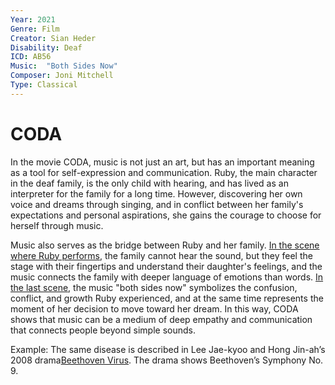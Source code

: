 ```yaml
---
Year: 2021
Genre: Film
Creator: Sian Heder
Disability: Deaf
ICD: AB56
Music:  "Both Sides Now" 
Composer: Joni Mitchell
Type: Classical
---
```


# CODA

In the movie CODA, music is not just an art, but has an important meaning as a tool for self-expression and communication. Ruby, the main character in the deaf family, is the only child with hearing, and has lived as an interpreter for the family for a long time. However, discovering her own voice and dreams through singing, and in conflict between her family's expectations and personal aspirations, she gains the courage to choose for herself through music.

Music also serves as the bridge between Ruby and her family. [In the scene where Ruby performs](https://www.youtube.com/watch?v=1eUSnXQjdg4), the family cannot hear the sound, but they feel the stage with their fingertips and understand their daughter's feelings, and the music connects the family with deeper language of emotions than words. [In the last scene](https://www.youtube.com/watch?v=QUAg5sJEDww), the music "both sides now" symbolizes the confusion, conflict, and growth Ruby experienced, and at the same time represents the moment of her decision to move toward her dream. In this way, CODA shows that music can be a medium of deep empathy and communication that connects people beyond simple sounds.

Example: The same disease is described in Lee Jae-kyoo and Hong Jin-ah’s 2008 drama[Beethoven Virus](park_jinpyo.md). The drama shows Beethoven’s Symphony No. 9.
